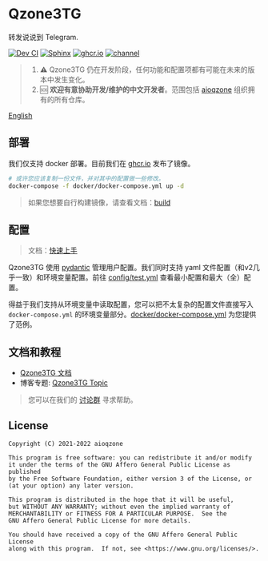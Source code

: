 # Qzone3TG

转发说说到 Telegram.

[![Dev CI](https://github.com/aioqzone/Qzone2TG/actions/workflows/ci.yml/badge.svg?branch=v3%2Fdev)](https://github.com/aioqzone/Qzone2TG/actions/workflows/ci.yml)
[![Sphinx](https://img.shields.io/github/workflow/status/aioqzone/Qzone2TG/pages%20build%20and%20deployment/gh-pages?label=Sphinx&logo=github)][doc]
[![ghcr.io](https://img.shields.io/github/workflow/status/aioqzone/Qzone2TG/Build%20Docker%20Image?label=ghcr.io&logo=docker)][ghcr]
[![channel](https://img.shields.io/badge/dynamic/xml?label=Channel&query=%2F%2Fdiv%5B%40class%3D%22tgme_page_extra%22%5D&url=https%3A%2F%2Ft.me%2Fqzone2tg&style=social&logo=telegram)](https://t.me/qzone2tg)

> 1. ⚠️ Qzone3TG 仍在开发阶段，任何功能和配置项都有可能在未来的版本中发生变化。
> 2. 🆘 **欢迎有意协助开发/维护的中文开发者**。范围包括 [aioqzone][org] 组织拥有的所有仓库。

[English](README.md)

## 部署

我们仅支持 docker 部署。目前我们在 [ghcr.io][ghcr] 发布了镜像。

``` sh
# 或许您应该复制一份文件，并对其中的配置做一些修改。
docker-compose -f docker/docker-compose.yml up -d
```

> 如果您想要自行构建镜像，请查看文档：[build](https://aioqzone.github.io/Qzone2TG/build.html#docker)

## 配置

> 文档：[快速上手](https://aioqzone.github.io/Qzone2TG/quickstart.html#id3)

Qzone3TG 使用 [pydantic](https://pydantic-docs.helpmanual.io/usage/settings) 管理用户配置。我们同时支持 yaml 文件配置（和v2几乎一致）和环境变量配置。前往 [config/test.yml](config/test.yml) 查看最小配置和最大（全）配置。

得益于我们支持从环境变量中读取配置，您可以把不太复杂的配置文件直接写入 `docker-compose.yml` 的环境变量部分。[docker/docker-compose.yml](docker/docker-compose.yml) 为您提供了范例。

## 文档和教程

- [Qzone3TG 文档][doc]
- 博客专题: [Qzone3TG Topic](https://zzsblog.top/Products/Qzone3TG/index.html)

> 您可以在我们的 [讨论群](https://t.me/qzone2tg_discuss) 寻求帮助。

## License

```
Copyright (C) 2021-2022 aioqzone

This program is free software: you can redistribute it and/or modify
it under the terms of the GNU Affero General Public License as published
by the Free Software Foundation, either version 3 of the License, or
(at your option) any later version.

This program is distributed in the hope that it will be useful,
but WITHOUT ANY WARRANTY; without even the implied warranty of
MERCHANTABILITY or FITNESS FOR A PARTICULAR PURPOSE.  See the
GNU Affero General Public License for more details.

You should have received a copy of the GNU Affero General Public License
along with this program.  If not, see <https://www.gnu.org/licenses/>.
```


[doc]: https://aioqzone.github.io/Qzone2TG
[ghcr]: https://github.com/aioqzone/Qzone2TG/pkgs/container/qzone3tg/latest
[org]: https://github.com/orgs/aioqzone/repositories

